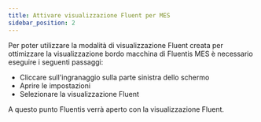 ```yaml
---
title: Attivare visualizzazione Fluent per MES
sidebar_position: 2
---
```


Per poter utilizzare la modalità di visualizzazione Fluent creata per ottimizzare la visualizzazione bordo macchina di Fluentis MES è necessario eseguire i seguenti passaggi:

 - Cliccare sull'ingranaggio sulla parte sinistra dello schermo 
 - Aprire le impostazioni
 - Selezionare la visualizzazione Fluent

A questo punto Fluentis verrà aperto con la visualizzazione Fluent.

